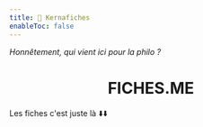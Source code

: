 ```yaml
---
title: 📑 Kernafiches
enableToc: false
---
```

*Honnêtement, qui vient ici pour la philo ?*
<center><h1>FICHES.ME</h1></center>
Les fiches c'est juste là ⬇️⬇️